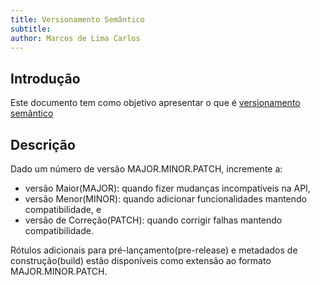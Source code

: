```yaml
---
title: Versionamento Semântico
subtitle: 
author: Marcos de Lima Carlos
---
```


## Introdução 

Este documento tem como objetivo apresentar o que é [versionamento semântico](https://semver.org/lang/pt-BR/)

## Descrição

Dado um número de versão MAJOR.MINOR.PATCH, incremente a:

- versão Maior(MAJOR): quando fizer mudanças incompatíveis na API,
- versão Menor(MINOR): quando adicionar funcionalidades mantendo compatibilidade, e
- versão de Correção(PATCH): quando corrigir falhas mantendo compatibilidade.

Rótulos adicionais para pré-lançamento(pre-release) e metadados de construção(build) estão disponíveis como extensão ao formato MAJOR.MINOR.PATCH.
